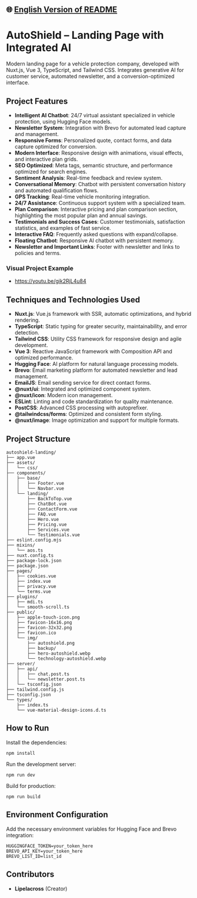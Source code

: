 ## 🌐 [English Version of README](README_EN.md)

# AutoShield – Landing Page with Integrated AI

Modern landing page for a vehicle protection company, developed with Nuxt.js, Vue 3, TypeScript, and Tailwind CSS. Integrates generative AI for customer service, automated newsletter, and a conversion-optimized interface.

## Project Features

- **Intelligent AI Chatbot**: 24/7 virtual assistant specialized in vehicle protection, using Hugging Face models.
- **Newsletter System**: Integration with Brevo for automated lead capture and management.
- **Responsive Forms**: Personalized quote, contact forms, and data capture optimized for conversion.
- **Modern Interface**: Responsive design with animations, visual effects, and interactive plan grids.
- **SEO Optimized**: Meta tags, semantic structure, and performance optimized for search engines.
- **Sentiment Analysis**: Real-time feedback and review system.
- **Conversational Memory**: Chatbot with persistent conversation history and automated qualification flows.
- **GPS Tracking**: Real-time vehicle monitoring integration.
- **24/7 Assistance**: Continuous support system with a specialized team.
- **Plan Comparison**: Interactive pricing and plan comparison section, highlighting the most popular plan and annual savings.
- **Testimonials and Success Cases**: Customer testimonials, satisfaction statistics, and examples of fast service.
- **Interactive FAQ**: Frequently asked questions with expand/collapse.
- **Floating Chatbot**: Responsive AI chatbot with persistent memory.
- **Newsletter and Important Links**: Footer with newsletter and links to policies and terms.

### Visual Project Example	

- https://youtu.be/gik2RjL4u84

## Techniques and Technologies Used

- **Nuxt.js**: Vue.js framework with SSR, automatic optimizations, and hybrid rendering.
- **TypeScript**: Static typing for greater security, maintainability, and error detection.
- **Tailwind CSS**: Utility CSS framework for responsive design and agile development.
- **Vue 3**: Reactive JavaScript framework with Composition API and optimized performance.
- **Hugging Face**: AI platform for natural language processing models.
- **Brevo**: Email marketing platform for automated newsletter and lead management.
- **EmailJS**: Email sending service for direct contact forms.
- **@nuxt/ui**: Integrated and optimized component system.
- **@nuxt/icon**: Modern icon management.
- **ESLint**: Linting and code standardization for quality maintenance.
- **PostCSS**: Advanced CSS processing with autoprefixer.
- **@tailwindcss/forms**: Optimized and consistent form styling.
- **@nuxt/image**: Image optimization and support for multiple formats.

## Project Structure

```
autoshield-landing/
├── app.vue
├── assets/
│   └── css/
├── components/
│   ├── base/
│   │   ├── Footer.vue
│   │   └── Navbar.vue
│   └── landing/
│       ├── BackToTop.vue
│       ├── ChatBot.vue
│       ├── ContactForm.vue
│       ├── FAQ.vue
│       ├── Hero.vue
│       ├── Pricing.vue
│       ├── Services.vue
│       └── Testimonials.vue
├── eslint.config.mjs
├── mixins/
│   └── aos.ts
├── nuxt.config.ts
├── package-lock.json
├── package.json
├── pages/
│   ├── cookies.vue
│   ├── index.vue
│   ├── privacy.vue
│   └── terms.vue
├── plugins/
│   ├── mdi.ts
│   └── smooth-scroll.ts
├── public/
│   ├── apple-touch-icon.png
│   ├── favicon-16x16.png
│   ├── favicon-32x32.png
│   ├── favicon.ico
│   └── img/
│       ├── autoshield.png
│       ├── backup/
│       ├── hero-autoshield.webp
│       └── technology-autoshield.webp
├── server/
│   ├── api/
│   │   ├── chat.post.ts
│   │   └── newsletter.post.ts
│   └── tsconfig.json
├── tailwind.config.js
├── tsconfig.json
└── types/
    ├── index.ts
    └── vue-material-design-icons.d.ts
```

## How to Run

Install the dependencies:

```
npm install
```

Run the development server:

```
npm run dev
```

Build for production:

```
npm run build
```

## Environment Configuration

Add the necessary environment variables for Hugging Face and Brevo integration:

```
HUGGINGFACE_TOKEN=your_token_here
BREVO_API_KEY=your_token_here
BREVO_LIST_ID=list_id
```

## Contributors

- **Lipelacross** (Creator)
